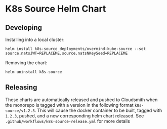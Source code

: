 # K8s Source Helm Chart

## Developing

Installing into a local cluster:

```shell
helm install k8s-source deployments/overmind-kube-source --set source.natsJWT=REPLACEME,source.natsNKeySeed=REPLACEME
```

Removing the chart:

```shell
helm uninstall k8s-source
```

## Releasing

These charts are automatically released and pushed to Cloudsmith when the monorepo is tagged with a version in the following format `k8s-source/v1.2.3`. This will cause the docker container to be built, tagged with `1.2.3`, pushed, and a new corresponding helm chart released. See `.github/workflows/k8s-source-release.yml` for more details